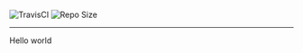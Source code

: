 <br>
<a>
    <img alt="TravisCI" src="https://img.shields.io/travis/com/thefireblast/hello-world/master?style=flat-square" />
</a>
<a>
    <img alt="Repo Size" src="https://img.shields.io/github/repo-size/thefireblast/hello-world?style=flat-square" />
</a>
<hr>

Hello world

